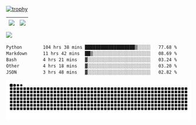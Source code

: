 [![trophy](https://github-profile-trophy.vercel.app/?username=ocss884&column=7)](https://github.com/ocss884)

| <img align="center" src="https://github-readme-stats.vercel.app/api?username=ocss884&show_icons=true&hide_border=true" /> | <img align="center" src="https://github-readme-streak-stats.herokuapp.com?user=ocss884&hide_border=true&date_format=M%20j%5B%2C%20Y%5D&ring=7EDDCF&fire=7EDDCF" /> |
| ------------------------------------------------------------ | ------------------------------------------------------------ |

![](https://komarev.com/ghpvc/?username=ocss884&color=brightgreen)

<!--START_SECTION:waka-->

```txt
Python        104 hrs 38 mins ███████████████████▒░░░░░   77.68 %
Markdown      11 hrs 42 mins  ██▒░░░░░░░░░░░░░░░░░░░░░░   08.69 %
Bash          4 hrs 21 mins   ▓░░░░░░░░░░░░░░░░░░░░░░░░   03.24 %
Other         4 hrs 18 mins   ▓░░░░░░░░░░░░░░░░░░░░░░░░   03.20 %
JSON          3 hrs 48 mins   ▓░░░░░░░░░░░░░░░░░░░░░░░░   02.82 %
```

<!--END_SECTION:waka-->

<p align="center">
   <img src="https://github.com/ocss884/ocss884/blob/output/github-snake.svg" alt="snake">
</p>
